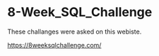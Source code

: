 # 8-Week_SQL_Challenge
These challanges were asked on this webiste. 

https://8weeksqlchallenge.com/
